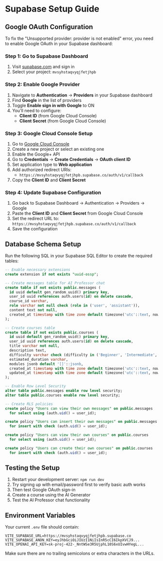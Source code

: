# Supabase Setup Guide

## Google OAuth Configuration

To fix the "Unsupported provider: provider is not enabled" error, you need to enable Google OAuth in your Supabase dashboard:

### Step 1: Go to Supabase Dashboard
1. Visit [supabase.com](https://supabase.com) and sign in
2. Select your project: `mvsyhstaqvyqjfetjhpb`

### Step 2: Enable Google Provider
1. Navigate to **Authentication** → **Providers** in your Supabase dashboard
2. Find **Google** in the list of providers
3. Toggle **Enable sign in with Google** to ON
4. You'll need to configure:
   - **Client ID** (from Google Cloud Console)
   - **Client Secret** (from Google Cloud Console)

### Step 3: Google Cloud Console Setup
1. Go to [Google Cloud Console](https://console.cloud.google.com/)
2. Create a new project or select an existing one
3. Enable the Google+ API
4. Go to **Credentials** → **Create Credentials** → **OAuth client ID**
5. Set application type to **Web application**
6. Add authorized redirect URIs:
   - `https://mvsyhstaqvyqjfetjhpb.supabase.co/auth/v1/callback`
7. Copy the **Client ID** and **Client Secret**

### Step 4: Update Supabase Configuration
1. Go back to Supabase Dashboard → Authentication → Providers → Google
2. Paste the **Client ID** and **Client Secret** from Google Cloud Console
3. Set the redirect URL to: `https://mvsyhstaqvyqjfetjhpb.supabase.co/auth/v1/callback`
4. Save the configuration

## Database Schema Setup

Run the following SQL in your Supabase SQL Editor to create the required tables:

```sql
-- Enable necessary extensions
create extension if not exists "uuid-ossp";

-- Create messages table for AI Professor chat
create table if not exists public.messages (
  id uuid default gen_random_uuid() primary key,
  user_id uuid references auth.users(id) on delete cascade,
  course_id varchar,
  role varchar not null check (role in ('user', 'assistant')),
  content text not null,
  created_at timestamp with time zone default timezone('utc'::text, now()) not null
);

-- Create courses table
create table if not exists public.courses (
  id uuid default gen_random_uuid() primary key,
  user_id uuid references auth.users(id) on delete cascade,
  title varchar not null,
  description text,
  difficulty varchar check (difficulty in ('Beginner', 'Intermediate', 'Advanced')),
  estimated_duration varchar,
  modules jsonb default '[]'::jsonb,
  created_at timestamp with time zone default timezone('utc'::text, now()) not null,
  updated_at timestamp with time zone default timezone('utc'::text, now()) not null
);

-- Enable Row Level Security
alter table public.messages enable row level security;
alter table public.courses enable row level security;

-- Create RLS policies
create policy "Users can view their own messages" on public.messages
  for select using (auth.uid() = user_id);

create policy "Users can insert their own messages" on public.messages
  for insert with check (auth.uid() = user_id);

create policy "Users can view their own courses" on public.courses
  for select using (auth.uid() = user_id);

create policy "Users can create their own courses" on public.courses
  for insert with check (auth.uid() = user_id);
```

## Testing the Setup

1. Restart your development server: `npm run dev`
2. Try signing up with email/password first to verify basic auth works
3. Then test Google OAuth sign-in
4. Create a course using the AI Generator
5. Test the AI Professor chat functionality

## Environment Variables

Your current `.env` file should contain:
```
VITE_SUPABASE_URL=https://mvsyhstaqvyqjfetjhpb.supabase.co
VITE_SUPABASE_ANON_KEY=eyJhbGciOiJIUzI1NiIsInR5cCI6IkpXVCJ9...
VITE_OPENAI_API_KEY=sk-proj-422-_NntWSe3R5UjphL10S6xUIvwHYegL...
```

Make sure there are no trailing semicolons or extra characters in the URLs.